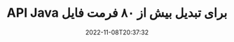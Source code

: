 ---
############################# Static ############################
layout: "product"
date: 2022-11-08T20:37:32
draft: false

product: "Conversion"
product_tag: "conversion"
platform: Java
platform_tag: java

############################# Head ############################
head_title: "Java API تبدیل سند | تبدیل PDF Word Excel PPTX تصاویر HTML"
head_description: "Java API تبدیل سند. تبدیل PDF Word DOC DOCX، صفحات گسترده اکسل PPT PPTX، HTML، PSD، MPT MPP، ایمیل MSG EMLX، اتوکد و فرمت های فایل تصویری."

############################# Header ############################
title: "API Java برای تبدیل بیش از ۸۰ فرمت فایل"
description: "API ساده برای ادغام قابلیت تبدیل سند و تصویر در برنامه‌های Java بدون نصب نرم‌افزار خارجی."
button:
    enable: true
    icon: "fas fa-arrow-down"
    label: "دانلود نسخه آزمایشی رایگان"
    link: "https://downloads.groupdocs.com/conversion/java"

############################# SubMenu ############################
submenu:
    enable: true
    
    left:
        img_alt: "GroupDocs.Conversion for Java"
        image: "https://www.groupdocs.cloud/templates/groupdocs/images/product-logos/groupdocs-conversion-java.png"
        product: "GroupDocs.Conversion"
        platform: "Java"

    middle:
        button:
            # button loop
            - link: "#overview"
              text: "بررسی اجمالی"

            # button loop
            - link: "#features"
              text: "امکانات"

            # button loop
            - link: "#support"
              text: "پشتیبانی"

            # button loop
            - link: "https://products.groupdocs.app/conversion"
              text: "نسخه نمایشی زنده"

            # button loop
            - link: "https://purchase.groupdocs.com/pricing/conversion/java"
              text: "قیمت گذاری"

    right:
        link_download: "https://downloads.groupdocs.com/conversion"
        link_learn: "https://docs.groupdocs.com/conversion/java/"
        link_buy: "https://purchase.groupdocs.com"

############################# Overview ############################
overview:
    enable: true
    content: |
      GroupDocs.Conversion for Java مجموعه قدرتمندی از APIهای تبدیل سند را برای نمایش تصاویر و قالب‌های سند در برنامه‌های جاوا بدون نیاز به نصب نرم‌افزار اضافی ترکیب می‌کند. این به طور بومی اسناد را شطرنجی می کند و آنها را به SVG+HTML+CSS تبدیل می کند تا کیفیت مشاهده اسناد را افزایش دهد و در عین حال یک خروجی با متن واقعی و با وفاداری بالا ارائه دهد. با استفاده از API رندر اسناد - PDF، HTML، XML، مایکروسافت آفیس ورد، کاربرگ‌های Excel، ارائه‌های پاورپوینت، ایمیل‌های Outlook، نمودارهای Visio، پروژه، متافایل‌ها، تصاویر و فرمت‌های مختلف فایل دیگر را با سهولت و خطرات برنامه‌نویسی به سرعت مشاهده کنید. همچنین می‌تواند فایل‌های محافظت‌شده با رمز عبور را نمایش دهد و امکان نمایش سند به‌عنوان HTML، تصویر یا فرم PDF را پس از رندر فراهم کند. کتابخانه تبدیل فایل ما کاملاً قابل تنظیم است، زیرا به شما امکان می دهد کل سند را نمایش دهید، یا بخشی از آن را برای سرعت بخشیدن به فرآیند رندر کنید. از طریق GroupDocs.Conversion for Java API، می توانید صفحات، محدوده سلولی خاص را در یک صفحه گسترده مشاهده کنید یا حتی یک لایه سند جداگانه را در قالب هایی مانند PDF و CAD رندر کنید.

      API GroupDocs.Conversion for Java به شما امکان می‌دهد اسناد را با/بدون حاشیه‌نویسی یا نظرات برای قالب‌های فایل پشتیبانی‌شده ارائه دهید. همچنین به شما امکان می‌دهد فهرست‌های فونت سفارشی اضافه کنید و اطلاعات اولیه سند مانند FileType، Extension، Name، PageCount و غیره را استخراج کنید.
    tabs:
      enable: true
      
      ## TAB ONE ##
      tab_one:
        description: |
          در زیر یک نمای کلی از GroupDocs.Conversion for Java آمده است:
        
        right:
          enable: true
          icon: "fab fa-html5"
          title: "بررسی اجمالی"
          content: |
            * تشخیص خودکار نوع فایل
            * تبدیل اسناد
            * تبدیل ارائه
            * تبدیل صفحات گسترده
            * تبدیل تصاویر شطرنجی
            * تبدیل اسناد PDF
            * تبدیل فرمت های دیگر
            * واترمارک را اعمال کنید
            * رمز عبور فایل را مشخص کنید
            * تبدیل سفارشی

      ## TAB TWO ##
      tab_two:
        description: |
          GroupDocs.Conversion for Java از تبدیل بین همه [قالب‌های فایل سند] محبوب و پرکاربرد پشتیبانی می‌کند (https://docs.groupdocs.com/conversion/net/supported-document-formats/).

        left:
          enable: true
          table:
            # table loop
            - title: "تبدیل از:"
              content: |
                * **اسناد**: DOC، DOCX، DOCM، DOT، DOTX، DOTM، RTF، TXT، ODT، OTT
                * **صفحه گسترده**: XLS، XLSX، XLSM، XLSB، CSV، XLS2003، ODS، TSV، XLT، XLTX، XLTM، XLAM، FODS، SXC
                * **ارائه**: PPT، PPTX، PPS، PPSX، ODP، POT، POTX، POTM، PPTM، PPSM، FODP
                * **تصاویر**: TIF، TIFF، JPG، JPEG، PNG، GIF، BMP، ICO، DIB، JPC، JPEG-LS، JPEG2000
                * **قابل حمل**: PDF، XPS، OXPS، EPUB
                * **HTML**: HTM، HTML، MHTML
                * **متافایل**: EMZ، WMZ
                * **فتوشاپ**: PSD
                * **پروژه**: MPP، MPT، MPX
                * **Outlook**: PST، OST
                * **ایمیل **: MSG، EML، EMLX
                * **نمودارها**: VSD، VSDX، VSDM، VSS، VSSM، VST، VSTM، VSX، VTX، VDW، VDX، SVG، SVGZ
                * **اتوکد**: DXF، DWG، DWF، STL، IFC، DWT
                * **پست اسکریپت**: EPS، PS، PSL، CGM
                * **CorelDRAW**: CDR، CMX
                * **سایر **: VCF، PLT، LGS، OTG، MD، AI، LOG

        right:
          enable: true
          table:
            # table loop
            - title: "تبدیل به:"
              content: |
                * **اسناد**: DOC، DOCX، DOCM، DOT، DOTX، DOTM، RTF، TXT، ODT، OTT
                * **صفحه گسترده**: XLS، XLSX، XLSM، XLSB، CSV، XLS2003، TSV، XLTX، ODS، XLAM، FODS، DIF، SXC
                * **ارائه ها**: PPT، PPTX، PPS، PPSX، ODP، POTX، POTM، PPTM، PPSM، FODP
                * **تصاویر**: TIF، TIFF، JPG، JPEG، PNG، GIF، BMP، ICO، JPEG2000
                * **متافایل**: EMF، WMF، EMZ، WMZ
                * **نمودارها**: SVGZ
                * **قابل حمل**: PDF، XPS
                * **HTML**: HTM، HTML، MHTML
                * **سایر **: MD

      ## TAB THREE ##
      tab_three:
        description: |
          GroupDocs.Conversion for Java از سیستم عامل ها، چارچوب ها و مدیران بسته زیر پشتیبانی می کند:
      
        left:
          enable: true
          table:
            # table loop
            - icon: "fab fa-windows"
              title: "سیستم های عامل"
              content: |
                Windows Desktop, Windows Server, Linux, MacOS

            # table loop
            - icon: "fas fa-code"
              title: "چارچوب های پشتیبانی شده"
              content: |
                Java runtime: J2SE 6.0 and above

        right:
          enable: true
          table:
            # table loop
            - icon: "fas fa-box"
              title: "مدیر بسته"
              content: |
                Maven

            # table loop
            - icon: "fas fa-tools"
              title: "مدیر بسته"
              content: |
                NetBeans, Intellij IDEA, Eclipse, etc.

############################# Features ############################
features:
    enable: true
    title: "ویژگی های GroupDocs.Conversion for Java"

    feature:
      # feature loop
      - icon: "fas fa-copy"
        content: "ادغام آسان و صدور مجوز اندازه گیری شده"

      # feature loop
      - icon: "fas fa-eye"
        content: "هنگام تبدیل به کلمات، اسلایدها یا سلول ها، گزینه بزرگنمایی پیش فرض را تنظیم کنید"

      # feature loop
      - icon: "fas fa-bolt"
        content: "تبدیل به/از همه فرمت‌های رایج تصویر شطرنجی و اختصاص DPI، ارتفاع و عرض تصویر"
      
      # feature loop
      - icon: "fas fa-file-powerpoint"
        content: "تبدیل PDF و تصویر به Grayscale و خطی کردن سند PDF برای وب"

      # feature loop
      - icon: "fas fa-code"
        content: "تعیین سطح نشانک، سطح عنوان و سطح گسترش یافته در تبدیل Word به PDF/XPS"

      # feature loop
      - icon: "fas fa-cloud"
        content: "پیکربندی و قرار دادن واترمارک در سند تبدیل شده به عنوان پس زمینه برای نمایش پشت متن"

      # feature loop
      - icon: "fas fa-remove-format"
        content: "عنوان ایمیل را در هنگام تبدیل از ایمیل رندر کنید"

      # feature loop
      - icon: "fas fa-comment-slash"
        content: "تنظیم فهرست راهنمای قلم سفارشی و بارگذاری/جایگزینی صریح قلم در حین تبدیل سند"

      # feature loop
      - icon: "fas fa-location-arrow"
        content: "فونت پیش‌فرض را برای جایگزینی فونت‌های گمشده برای تبدیل اسناد، اسلایدها و صفحات گسترده تنظیم کنید"

      # feature loop
      - icon: "fas fa-border-all"
        content: ""

      # feature loop
      - icon: "fas fa-wrench"
        content: "تبدیل صفحه گسترده با خطوط شبکه و حذف نظرات از اسلایدها در حین تبدیل"

      # feature loop
      - icon: "fas fa-columns"
        content: "تبدیل صفحات سند خاص به فرمت PDF و تبدیل محدوده سلولی خاص در صفحات گسترده"

      # feature loop
      - icon: "fas fa-file-word"
        content: "نمایش برگه‌های پنهان و پرش از سطرها و ستون‌های خالی در حین تبدیل صفحات گسترده"

      # feature loop
      - icon: "fas fa-envelope"
        content: "شمارش کل صفحات یک سند و تنظیم رمز عبور روی سند محافظت نشده در طول تبدیل"

      # feature loop
      - icon: "fas fa-print"
        content: "گزینه ای برای حذف حاشیه نویسی و فایل های جاسازی شده از PDF"

      # feature loop
      - icon: "fas fa-file-archive"
        content: "هنگام تبدیل به HTML نشانه گذاری مطابق با HTML 5 ایجاد کنید"

      # feature loop
      - icon: "fas fa-lock"
        content: "شناسایی خودکار نوع منبع و برگرداندن همه تبدیل‌های ممکن هنگام تبدیل از جریان"

      # feature loop
      - icon: "fas fa-file-code"
        content: "امکان برگرداندن هر صفحه در جریان جداگانه هنگام تبدیل به PDF یا HTML"
      
      # feature loop
      - icon: "fas fa-fill-drip"
        content: "نمایش/پنهان کردن نشانه‌گذاری، نظرات و ردیابی تغییرات هنگام تبدیل از Word"

      # feature loop
      - icon: "fas fa-file-excel"
        content: "تبدیل DOCX به Tiff G3 با گزینه Shading"

      # feature loop
      - icon: "fas fa-heading"
        content: "هنگام تبدیل از سند CAD، طرح‌بندی‌های خاص را تبدیل کنید"

      # feature loop
      - icon: "fas fa-project-diagram"
        content: "نامگذاری خودکار هنگام ذخیره سند تبدیل شده به فایل"

      # feature loop
      - icon: "fas fa-cube"
        content: "صدور مجوز بر اساس استفاده از API پشتیبانی می شود"

      # feature loop
      - icon: "fab fa-uncharted"
        content: "تبدیل دیاگرام ها به فرمت های فایل پردازش ورد"
      
      # feature loop
      - icon: "fab fa-uncharted"
        content: "هنگام تبدیل HTML به سند پردازش ورد، شماره صفحات را اضافه کنید"

      # feature loop
      - icon: "fab fa-uncharted"
        content: "اسناد XML را به هر فرمتی بدون تغییر تبدیل کنید"

      # feature loop
      - icon: "fab fa-uncharted"
        content: "نظارت بر پیشرفت تبدیل فایل (شروع، پایان) مستقیماً از برنامه سمت مشتری"

    more_feature:
      # more_feature_loop
      - title: "تبدیل آسان فرمت سند با استفاده از جاوا"
        content: |
          می توانید با استفاده از API GroupDocs.Conversion for Java فرمت فایل بسیاری از انواع سند را تبدیل کنید. در اینجا چند خط کد برای انجام یک تبدیل سند اولیه با استفاده از جاوا به شما ارائه می شود.  
            
          {features.more_feature.step1} 
          {features.more_feature.step2} 
          {features.more_feature.step3} 
            
          ```java    
           // فایل منبع DOCX را برای تبدیل بارگیری کنید
          Converter converter = new Converter("input.docx");
          // آماده سازی گزینه های تبدیل برای قالب هدف PDF
          ConvertOptions convertOptions = new FileType().fromExtension("pdf").getConvertOptions();
          // به قالب PDF تبدیل کنید
          converter.convert("output.pdf", convertOptions);
          ```
            
      # more_feature_loop
      - title: "سند را از URL یا Path for Conversion بخوانید"
        content: "با استفاده از GroupDocs.Conversion for Java API، می‌توانید سند ورودی را از مسیر فایل و همچنین URL بخوانید. در حالی که می توانید سند خروجی را به عنوان یک فایل ذخیره کنید یا خروجی را مستقیماً به یک جریان ارسال کنید."

      # more_feature_loop
      - title: "پشتیبانی فنی جامع"
        content: |
          GroupDocs.Conversion for Java یک API ساده و دقیق است که می‌توانید به راحتی آن را در برنامه‌های مبتنی بر جاوا خود ادغام کنید. با این حال، برای راه اندازی و راه اندازی شما در کمترین زمان، ما همچنین نمونه کدهای ساده و مستندات جامع API را ارائه می دهیم.  
            
          * PdfA_1A
          * PdfA_1B
          * PdfA_2A
          * PdfA_3A
          * PdfA_2B
          * PdfA_2U
          * PdfA_3B
          * PdfA_3U
          * v1_3
          * v1_4
          * v1_5
          * v1_6
          * v1_7
          * PdfX_1A
          * PdfX3

############################# Support ############################
support:
    enable: true

############################# Solutions ############################
solutions:
    enable: true
    title: "GroupDocs.Conversion APIهای تبدیل سند را برای سایر محیط های توسعه محبوب ارائه می دهد"

    solution:
        # solution loop
        - img_alt: "GroupDocs.Conversion برای دات نت"
          image: "https://www.groupdocs.cloud/templates/groupdocs/images/product-logos/groupdocs-conversion-net.png"
          product: "GroupDocs.Conversion"
          platform: ".خالص"
          link: "/تبدیل/نت/"

############################# Back to top ###############################
back_to_top:
  enable: true
---